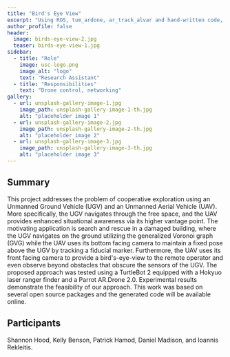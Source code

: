 ```yaml
---
title: "Bird's Eye View"
excerpt: "Using ROS, tum_ardone, ar_track_alvar and hand-written code, a TurtleBot 2 and an AR.Drone Parrot 2.0 team up to explore and map the surrounding environment."
author_profile: false
header:
  image: birds-eye-view-2.jpg
  teaser: birds-eye-view-1.jpg
sidebar:
  - title: "Role"
    image: usc-logo.png
    image_alt: "logo"
    text: "Research Assistant"
  - title: "Responsibilities"
    text: "Drone control, networking"
gallery:
  - url: unsplash-gallery-image-1.jpg
    image_path: unsplash-gallery-image-1-th.jpg
    alt: "placeholder image 1"
  - url: unsplash-gallery-image-2.jpg
    image_path: unsplash-gallery-image-2-th.jpg
    alt: "placeholder image 2"
  - url: unsplash-gallery-image-3.jpg
    image_path: unsplash-gallery-image-3-th.jpg
    alt: "placeholder image 3"
---
```


<h2>Summary</h2>
This project addresses the problem of cooperative exploration using an Unmanned Ground Vehicle (UGV) and an Unmanned Aerial Vehicle (UAV). More specifically, the UGV navigates through the free space, and the UAV provides enhanced situational awareness via its higher vantage point. The motivating application is search and rescue in a damaged building, where the UGV navigates on the ground utilizing the generalized Voronoi graph (GVG) while the UAV uses its bottom facing camera to maintain a fixed pose above the UGV by tracking a fiducial marker. Furthermore, the UAV uses its front facing camera to provide a bird's-eye-view to the remote operator and even observe beyond obstacles that obscure the sensors of the UGV. The proposed approach was tested using a TurtleBot 2 equipped with a Hokyuo laser ranger finder and a Parrot AR.Drone 2.0. Experimental results demonstrate the feasibility of our approach. This work was based on several open source packages and the generated code will be available online.

<h2>Participants</h2>

Shannon Hood, Kelly Benson, Patrick Hamod, Daniel Madison, and Ioannis Rekleitis.